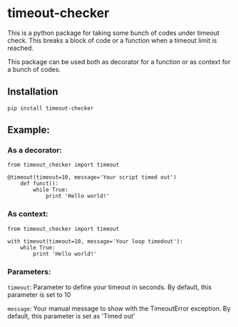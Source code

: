 # timeout-checker

This is a python package for taking some bunch of codes under timeout check. This breaks a block of code or a function when a timeout limit is reached.

This package can be used both as decorator for a function or as context for a bunch of codes.

## Installation
`pip install timeout-checker`

## Example:
### As a decorator:
```
from timeout_checker import timeout

@timeout(timeout=10, message='Your script timed out')
    def funct():
        while True:
            print 'Hello world!'
```

### As context:
```
from timeout_checker import timeout

with timeout(timeout=10, message='Your loop timedout'):
    while True:
    	print 'Hello world!'
```

### Parameters:
`timeout`: Parameter to define your timeout in seconds. By default, this parameter is set to 10

`message`: Your manual message to show with the TimeoutError exception. By default, this parameter is set as 'Timed out'
